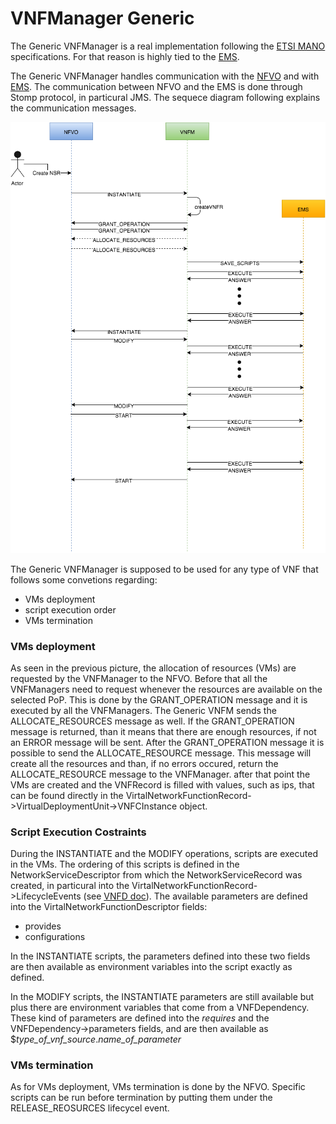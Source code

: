 # VNFManager Generic

The Generic VNFManager is a real implementation following the [ETSI MANO][nfv-mano] specifications. For that reason is highly tied to the [EMS][ems-link].

The Generic VNFManager handles communication with the [NFVO][nfvo-architecture-link] and with [EMS][ems-link]. The communication between NFVO and the EMS is done through Stomp protocol, in particural JMS. The sequece diagram following explains the communication messages.

![Sequence Diagram NFVO - VNFM - EMS][or-vnfm-sequence]

The Generic VNFManager is supposed to be used for any type of VNF that follows some convetions regarding:

* VMs deployment
* script execution order
* VMs termination


### VMs deployment

As seen in the previous picture, the allocation of resources (VMs) are requested by the VNFManager to the NFVO. Before that all the VNFManagers need to request whenever the resources are available on the selected PoP. This is done by the GRANT_OPERATION message and it is executed by all the VNFManagers. The Generic VNFM sends the ALLOCATE_RESOURCES message as well. If the GRANT_OPERATION message is returned, than it means that there are enough resources, if not an ERROR message will be sent. After the GRANT_OPERATION message it is possible to send the ALLOCATE_RESOURCE message. This message will create all the resources and than, if no errors occured, return the ALLOCATE_RESOURCE message to the VNFManager. after that point the VMs are created and the VNFRecord is filled with values, such as ips, that can be found directly in the VirtalNetworkFunctionRecord->VirtualDeploymentUnit->VNFCInstance object. 

### Script Execution Costraints

During the INSTANTIATE and the MODIFY operations, scripts are executed in the VMs. The ordering of this scripts is defined in the NetworkServiceDescriptor from which the NetworkServiceRecord was created, in particural into the VirtalNetworkFunctionRecord->LifecycleEvents (see [VNFD doc][vnfd-link]). The available parameters are defined into the VirtalNetworkFunctionDescriptor fields:

* provides
* configurations

In the INSTANTIATE scripts, the parameters defined into these two fields are then available as environment variables into the script exactly as defined.

In the MODIFY scripts, the INSTANTIATE parameters are still available but plus there are environment variables that come from a VNFDependency. These kind of parameters are defined into the _requires_ and the VNFDependency->parameters fields, and are then available as $*type_of_vnf_source*.*name_of_parameter*


### VMs termination

As for VMs deployment, VMs termination is done by the NFVO. Specific scripts can be run before termination by putting them under the RELEASE_REOSURCES lifecycel event.


<!---
References
-->

[ems-link]: ems-install.md
[vnfd-link]: vnf-descriptor.md
[nfv-mano]: http://www.etsi.org/deliver/etsi_gs/NFV-MAN/001_099/001/01.01.01_60/gs_NFV-MAN001v010101p.pdf
[nfvo-architecture-link]: nfvo-architecture.md
[or-vnfm-sequence]:images/or-vnfm-seq-dg.png